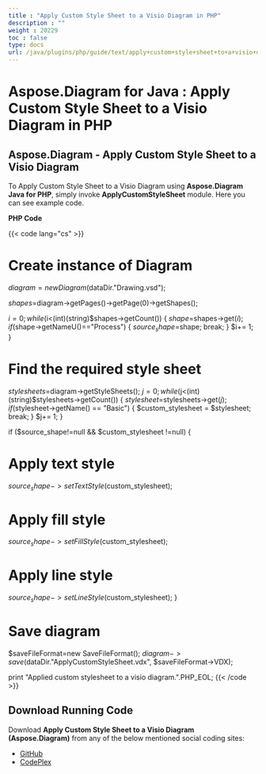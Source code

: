 ```yaml
---
title : "Apply Custom Style Sheet to a Visio Diagram in PHP" 
description : "" 
weight : 20229 
toc : false
type: docs
url: /java/plugins/php/guide/text/apply+custom+style+sheet+to+a+visio+diagram+in+php/
---
```


# Aspose.Diagram for Java : Apply Custom Style Sheet to a Visio Diagram in PHP


## Aspose.Diagram - Apply Custom Style Sheet to a Visio Diagram

To Apply Custom Style Sheet to a Visio Diagram using **Aspose.Diagram Java for PHP**, simply invoke **ApplyCustomStyleSheet** module. Here you can see example code.

**PHP Code**

{{< code lang="cs" >}}
# Create instance of Diagram
$diagram = new Diagram($dataDir."Drawing.vsd");

$shapes =$diagram->getPages()->getPage(0)->getShapes();

$i=0;
while ($i<(int)(string)$shapes->getCount()) {
$shape=$shapes->get($i);
if($shape->getNameU()=="Process") {
$source_shape =$shape;
break;
}
$i+= 1;
}

# Find the required style sheet
$stylesheets=$diagram->getStyleSheets();
$j=0;
while($j<(int)(string)$stylesheets->getCount()) {
$stylesheet=$stylesheets->get($j);
if($stylesheet->getName() == "Basic") {
$custom_stylesheet = $stylesheet;
break;
}
$j+= 1;
}

if ($source_shape!=null && $custom_stylesheet !=null) {
# Apply text style
$source_shape->setTextStyle($custom_stylesheet);
# Apply fill style
$source_shape->setFillStyle($custom_stylesheet);
# Apply line style
$source_shape->setLineStyle($custom_stylesheet);
}

# Save diagram
$saveFileFormat=new SaveFileFormat();
$diagram->save($dataDir."ApplyCustomStyleSheet.vdx", $saveFileFormat->VDX);

print "Applied custom stylesheet to a visio diagram.".PHP_EOL;
{{< /code >}}

## Download Running Code

Download **Apply Custom Style Sheet to a Visio Diagram (Aspose.Diagram)** from any of the below mentioned social coding sites:

*   [GitHub](https://github.com/asposediagram/Aspose.Diagram-for-Java/blob/master/Plugins/Aspose_Diagram_Java_for_PHP/src/aspose/diagram/WorkingwithText/ApplyCustomStyleSheet.php)
*   [CodePlex](https://asposediagramjavaphp.codeplex.com/SourceControl/latest#src/aspose/diagram/WorkingwithText/ApplyCustomStyleSheet.php)

